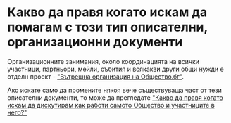 # Какво да правя когато искам да помагам с този тип описателни, организационни документи

Организационните занимания, около координацията на всички участници, партньори, мейли, събития и всякакви други общи нужди е отделн проект - ["Вътрешна организация на Общество.бг"](projects/obshtestvo-organization.md).

Ако искате само да промените някоя вече съществуваща част от тези описателни документи, то може да прегледате ["Какво да правя когато искам да дискутирам как работи самото Общество и участниците в него?"](checklists/discuss.md)